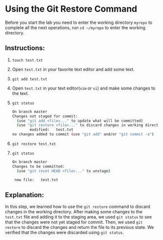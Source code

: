 # Using the Git Restore Command

Before you start the lab you need to enter the working directory `myrepo` to complete all the next operations, run `cd ~/myrepo` to enter the working directory.

## Instructions:

1. `touch test.txt`

2. Open `test.txt` in your favorite text editor and add some text.

3. `git add test.txt`

4. Open `test.txt` in your text editor(`vim` or `vi`) and make some changes to the text.

5. `git status`

   ```bash
   On branch master
   Changes not staged for commit:
     (use "git add <file>..." to update what will be committed)
     (use "git restore <file>..." to discard changes in working directory)
           modified:   test.txt
   no changes added to commit (use "git add" and/or "git commit -a")
   ```

6. `git restore test.txt`

7. `git status`

   ```bash
   On branch master
   Changes to be committed:
     (use "git reset HEAD <file>..." to unstage)
   
   	new file:   test.txt
   
   ```

## Explanation:

In this step, we learned how to use the `git restore` command to discard changes in the working directory. After making some changes to the `test.txt` file and adding it to the staging area, we used `git status` to see that the changes were not yet staged for commit. Then, we used `git restore` to discard the changes and return the file to its previous state. We verified that the changes were discarded using `git status`.
